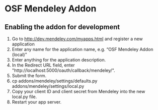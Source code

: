 # OSF Mendeley Addon

## Enabling the addon for development

1. Go to http://dev.mendeley.com/myapps.html and register a new application
2. Enter any name for the application name, e.g. “OSF Mendeley Addon (local)”
3. Enter anything for the application description.
4. In the Redirect URL field, enter "http://localhost:5000/oauth/callback/mendeley/".
5. Submit the form.
6. cp addons/mendeley/settings/defaults.py addons/mendeley/settings/local.py
7. Copy your client ID and client secret from Mendeley into the new local.py file.
8. Restart your app server.
